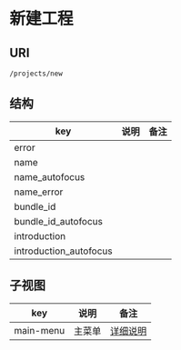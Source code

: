 # 新建工程

## URI

```
/projects/new
```

## 结构

| key | 说明 | 备注 |
| --- | --- | --- |
| error |
| name |
| name_autofocus |
| name_error |
| bundle_id |
| bundle_id_autofocus |
| introduction |
| introduction_autofocus |

## 子视图

| key | 说明 | 备注 |
| --- | --- | --- |
| main-menu | 主菜单 | [详细说明](../element/main-menu.md)
